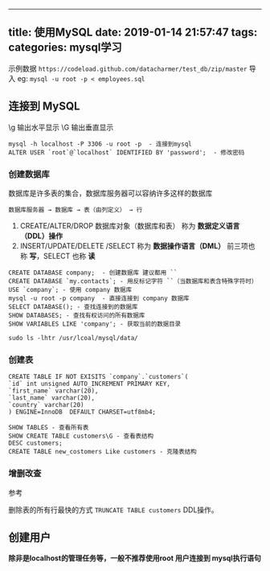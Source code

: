 
---
title: 使用MySQL
date: 2019-01-14 21:57:47
tags:
categories: mysql学习
---

示例数据 `https://codeload.github.com/datacharmer/test_db/zip/master`
导入 eg: `mysql -u root -p < employees.sql`

## 连接到 MySQL
 \g 输出水平显示
 \G 输出垂直显示

```
mysql -h localhost -P 3306 -u root -p  - 连接到mysql
ALTER USER `root`@`localhost` IDENTIFIED BY 'password';  - 修改密码
```
### 创建数据库
数据库是许多表的集合，数据库服务器可以容纳许多这样的数据库

`数据库服务器 → 数据库 → 表（由列定义） → 行`

1. CREATE/ALTER/DROP  数据库对象（数据库和表） 称为 **数据定义语言（DDL）操作**
2. INSERT/UPDATE/DELETE /SELECT  称为 **数据操作语言（DML）** 前三项也称 **写**，SELECT 也称 **读**

```
CREATE DATABASE company;  - 创建数据库 建议都用 ``
CREATE DATABASE `my.contacts`; - 用反标记字符 ``（当数据库和表含特殊字符时） 
USE `company`; - 使用 company 数据库
mysql -u root -p company  - 直接连接到 company 数据库
SELECT DATABASE(); - 查找连接到的数据库
SHOW DATABASES; - 查找有权访问的所有数据库
SHOW VARIABLES LIKE 'company'; - 获取当前的数据目录

```
`sudo ls -lhtr /usr/lcoal/mysql/data/`

### 创建表
```
CREATE TABLE IF NOT EXISITS `company`.`customers`(
`id` int unsigned AUTO_INCREMENT PRIMARY KEY,
`first_name` varchar(20),
`last_name` varchar(20),
`country` varchar(20)
) ENGINE=InnoDB  DEFAULT CHARSET=utf8mb4;

SHOW TABLES - 查看所有表
SHOW CREATE TABLE customers\G - 查看表结构
DESC customers;
CREATE TABLE new_costomers Like customers - 克隆表结构
```

### 增删改查
参考

删除表的所有行最快的方式 `TRUNCATE TABLE customers`  DDL操作。

## 创建用户
**除非是localhost的管理任务等，一般不推荐使用root 用户连接到 mysql执行语句**




